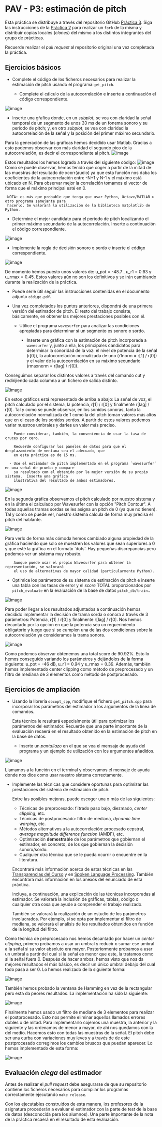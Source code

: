 PAV - P3: estimación de pitch
=============================

Esta práctica se distribuye a través del repositorio GitHub [Práctica 3](https://github.com/albino-pav/P3).
Siga las instrucciones de la [Práctica 2](https://github.com/albino-pav/P2) para realizar un `fork` de la
misma y distribuir copias locales (*clones*) del mismo a los distintos integrantes del grupo de prácticas.

Recuerde realizar el *pull request* al repositorio original una vez completada la práctica.

Ejercicios básicos
------------------

- Complete el código de los ficheros necesarios para realizar la estimación de pitch usando el programa
  `get_pitch`.

   * Complete el cálculo de la autocorrelación e inserte a continuación el código correspondiente.
   
![image](https://user-images.githubusercontent.com/127047656/235481605-888c5118-2636-4f05-b0fb-cb7cf0343b97.png)

   * Inserte una gŕafica donde, en un *subplot*, se vea con claridad la señal temporal de un segmento de
     unos 30 ms de un fonema sonoro y su periodo de pitch; y, en otro *subplot*, se vea con claridad la
	 autocorrelación de la señal y la posición del primer máximo secundario.
	 
Para la generación de las gráficas hemos decidido usar Matlab. Gracias a esto podemos observar con más claridad el segundo pico de la autocorrelación, es decir el correspondiente al pitch. 
![image](https://user-images.githubusercontent.com/127047656/235480453-d2bbc234-a37a-4f22-89fc-994f295c6ad1.png)

Estos resultados los hemos logrado a través del siguiente código: 
![image](https://user-images.githubusercontent.com/127047656/235481023-2b5fe2f5-69e1-4522-9dd2-f3aacd411314.png)
Como se puede observar, hemos tenido que coger a partir de la mitad de las muestras del resultado de xcorr(audio) ya que esta función nos daba los coeficientes de la autocorrelación entre -N+1 y N-1 y el máximo está ubicado en N. Para observar mejor la correlación tomamos el vector de forma que el máximo principal esté en 0. 

	 NOTA: es más que probable que tenga que usar Python, Octave/MATLAB u otro programa semejante para
	 hacerlo. Se valorará la utilización de la biblioteca matplotlib de Python.

   * Determine el mejor candidato para el periodo de pitch localizando el primer máximo secundario de la
     autocorrelación. Inserte a continuación el código correspondiente.
     
 ![image](https://user-images.githubusercontent.com/127047656/235481972-ed18bddc-7a2c-492c-b7a3-34ceb4fbf563.png)


   * Implemente la regla de decisión sonoro o sordo e inserte el código correspondiente.
   
![image](https://user-images.githubusercontent.com/127047656/235486066-33bf8c88-1b58-4057-8ab8-53ceeefcb071.png)

De momento hemos puesto unos valores de: u_pot = -48.7 , u_r1 = 0.93 y u_rmax = 0.45. Estos valores aún no son los definitivos y se irán cambiando durante la realización de la práctica. 

   * Puede serle útil seguir las instrucciones contenidas en el documento adjunto `código.pdf`.

- Una vez completados los puntos anteriores, dispondrá de una primera versión del estimador de pitch. El 
  resto del trabajo consiste, básicamente, en obtener las mejores prestaciones posibles con él.

  * Utilice el programa `wavesurfer` para analizar las condiciones apropiadas para determinar si un
    segmento es sonoro o sordo. 
	
	  - Inserte una gráfica con la estimación de pitch incorporada a `wavesurfer` y, junto a ella, los 
	    principales candidatos para determinar la sonoridad de la voz: el nivel de potencia de la señal
		(r[0]), la autocorrelación normalizada de uno (r1norm = r[1] / r[0]) y el valor de la
		autocorrelación en su máximo secundario (rmaxnorm = r[lag] / r[0]).
		
Conseguimos separar los distintos valores a través del comando cut y redirijiendo cada columna a un fichero de salida distinto. 		
		
![image](https://user-images.githubusercontent.com/127047656/235783905-5471c16d-73e8-414e-84e4-19b736ad13bf.png)

En estos gráficos está representado de arriba a abajo: La señal de voz, el pitch calculado por el sistema, la potencia, r[1] / r[0] y finalmente r[lag] / r[0]. Tal y como se puede observar, en los sonidos sonoras, tanto la autocorrelación normalizada de 1 como la del pitch toman valores más altos que en el caso de los sonidos sordos. A partir de estos valores podemos variar nuestros umbrales y darles un valor más preciso. 

		Puede considerar, también, la conveniencia de usar la tasa de cruces por cero.

	    Recuerde configurar los paneles de datos para que el desplazamiento de ventana sea el adecuado, que
		en esta práctica es de 15 ms.

      - Use el estimador de pitch implementado en el programa `wavesurfer` en una señal de prueba y compare
	    su resultado con el obtenido por la mejor versión de su propio sistema.  Inserte una gráfica
		ilustrativa del resultado de ambos estimadores.
		
![image](https://user-images.githubusercontent.com/127047656/235756128-cd8a64a6-9885-47d8-bbd1-fb408d4fe152.png)

En la segunda gráfica observamos el pitch calculado por nuestro sistema y en la última el calculado por Wavesurfer con la opción "Pitch Contour". A todas aquellas tramas sordas se les asigna un pitch de 0 (ya que no tienen). Tal y como se puede ver, nuestro sistema calcula de forma muy precisa el pitch del hablante. 

![image](https://user-images.githubusercontent.com/127047656/235757664-1bf109ea-6c82-4cbb-8303-25cb4de42696.png)

Para verlo de forma más cómoda hemos cambiado alguna propiedad de la gráfica haciendo que solo se muestren los valores que sean superiores a 0 y que esté la gráfica en el formato 'dots'. Hay pequeñas discrepancias pero podemos ver un sistema muy robusto. 

     
		Aunque puede usar el propio Wavesurfer para obtener la representación, se valorará
	 	el uso de alternativas de mayor calidad (particularmente Python).
  
  * Optimice los parámetros de su sistema de estimación de pitch e inserte una tabla con las tasas de error
    y el *score* TOTAL proporcionados por `pitch_evaluate` en la evaluación de la base de datos 
	`pitch_db/train`..
	
![image](https://user-images.githubusercontent.com/127047656/236036416-5262e849-6cdb-44ad-9183-f37d73765a5f.png)

Para poder llegar a los resultados adjuntados a continuación hemos decidido implementar la decisión de trama sorda o sonora a través de 3 parámetros: Potencia, r[1] / r[0] y finalmente r[lag] / r[0]. Nos hemos decantado por la opción en que la potencia sea un requerimiento obligatorio y luego que si se cumplen una de las dos condiciones sobre la autocorrelación ya consideramos la trama sonora. 
	
![image](https://user-images.githubusercontent.com/127047656/235785814-ef50abf1-3605-4529-8a06-08c5096f0731.png)

Como podemos observar obtenemos una total score de 90.92%. Esto lo hemos conseguido variando los parámetros y dejándolos de la forma siguiente: u_pot = -46 dB, u_r1 = 0.94 y u_rmax = 0.39. Además, también hemos implementado center clipping como método de preprocesado y un filtro de mediana de 3 elementos como método de postprocesado.   

Ejercicios de ampliación
------------------------

- Usando la librería `docopt_cpp`, modifique el fichero `get_pitch.cpp` para incorporar los parámetros del
  estimador a los argumentos de la línea de comandos.
  
  Esta técnica le resultará especialmente útil para optimizar los parámetros del estimador. Recuerde que
  una parte importante de la evaluación recaerá en el resultado obtenido en la estimación de pitch en la
  base de datos.

  * Inserte un *pantallazo* en el que se vea el mensaje de ayuda del programa y un ejemplo de utilización
    con los argumentos añadidos.
   
![image](https://user-images.githubusercontent.com/127047656/236697062-4af72f3a-3960-4676-824f-76456fdbb23b.png)


Llamamos a la función en el terminal y observamos el mensaje de ayuda donde nos dice como usar nuestro sistema correctamente. 

- Implemente las técnicas que considere oportunas para optimizar las prestaciones del sistema de estimación
  de pitch.

  Entre las posibles mejoras, puede escoger una o más de las siguientes:

  * Técnicas de preprocesado: filtrado paso bajo, diezmado, *center clipping*, etc.
  * Técnicas de postprocesado: filtro de mediana, *dynamic time warping*, etc.
  * Métodos alternativos a la autocorrelación: procesado cepstral, *average magnitude difference function*
    (AMDF), etc.
  * Optimización **demostrable** de los parámetros que gobiernan el estimador, en concreto, de los que
    gobiernan la decisión sonoro/sordo.
  * Cualquier otra técnica que se le pueda ocurrir o encuentre en la literatura.

  Encontrará más información acerca de estas técnicas en las [Transparencias del Curso](https://atenea.upc.edu/pluginfile.php/2908770/mod_resource/content/3/2b_PS%20Techniques.pdf)
  y en [Spoken Language Processing](https://discovery.upc.edu/iii/encore/record/C__Rb1233593?lang=cat).
  También encontrará más información en los anexos del enunciado de esta práctica.

  Incluya, a continuación, una explicación de las técnicas incorporadas al estimador. Se valorará la
  inclusión de gráficas, tablas, código o cualquier otra cosa que ayude a comprender el trabajo realizado.

  También se valorará la realización de un estudio de los parámetros involucrados. Por ejemplo, si se opta
  por implementar el filtro de mediana, se valorará el análisis de los resultados obtenidos en función de
  la longitud del filtro.
   
Como técnica de preprocesado nos hemos decantado por hacer un *center clipping*, primero probamos a usar un umbral y reducir o sumar ese umbral a la señal si su valor absoluto era mayor. Posteriormente probamos a usar un umbral a partir del cual si la señal es menor que este, la tratamos como si la señal fuera 0. Después de hacer ambos, hemos visto que nos da mejores resultados el más básico, es decir un único umbral debajo del cual todo pasa a ser 0. Lo hemos realizado de la siguiente forma:
 
![image](https://user-images.githubusercontent.com/127047656/236621515-0bcfd30c-41ed-4905-a04d-7e9657664f73.png)

También hemos probado la ventana de Hamming en vez de la rectangular pero esta da peores resultados. La implementación ha sido la siguiente:

![image](https://user-images.githubusercontent.com/127047656/236623741-4ee300cf-6312-4b25-99c4-e4b00178bbc9.png)

Finalmente hemos usado un filtro de mediana de 3 elementos para realizar el postprocesado. Esto nos permite eliminar aquellos llamados errores dobles o de mitad. Para implementarlo cojemos una muestra, la anterior y la siguiente y las ordenamos de menor a mayor, de ahí nos quedamos con la del medio. Hacemos esto con todas las muestras de la señal. El pitch debe ser una curba con variaciones muy leves y a través de de este postprocesado corregimos los cambios bruscos que puedan aparecer. Lo hemos implementado de esta forma:

![image](https://user-images.githubusercontent.com/127047656/236642039-38d8a67b-aae9-4d3b-aa78-3ceca7d8ae05.png)



Evaluación *ciega* del estimador
-------------------------------

Antes de realizar el *pull request* debe asegurarse de que su repositorio contiene los ficheros necesarios
para compilar los programas correctamente ejecutando `make release`.

Con los ejecutables construidos de esta manera, los profesores de la asignatura procederán a evaluar el
estimador con la parte de test de la base de datos (desconocida para los alumnos). Una parte importante de
la nota de la práctica recaerá en el resultado de esta evaluación.
